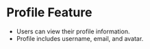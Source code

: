 # Profile Feature

- Users can view their profile information.
- Profile includes username, email, and avatar.
